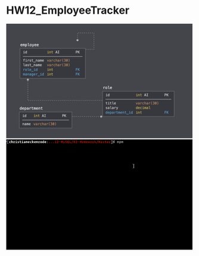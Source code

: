 # HW12_EmployeeTracker

<img src="Assets/schema.png" width="500" />
<img src="Assets/employee-tracker.gif" width="500" />